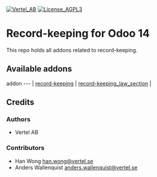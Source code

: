 [![Vertel_AB](https://i.ibb.co/GCHLfR5/vertel-small.jpg)](https://vertel.se)
[![License_AGPL3](https://i.ibb.co/TBK0T8S/agpl3-small.jpg)](http://www.gnu.org/licenses/agpl-3.0-standalone.html)


# Record-keeping for Odoo 14

This repo holds all addons related to record-keeping.

[//]: # (addons)

Available addons
----------------
addon
--- |
[record-keeping](record-keeping/) |
[record-keeping_law_section](record-keeping_law_section/) |

[//]: # (end addons)

## Credits

### Authors

* Vertel AB

### Contributors

* Han Wong <han.wong@vertel.se>
* Anders Wallenquist <anders.wallenquist@vertel.se>
